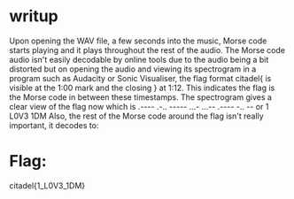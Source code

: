 # writup
Upon opening the WAV file, a few seconds into the music, Morse code starts playing and it plays throughout the rest of the audio.
The Morse code audio isn't easily decodable by online tools due to the audio being a bit distorted but on opening the audio and viewing its spectrogram in a program such as Audacity or Sonic Visualiser, the flag format citadel{ is visible at the 1:00 mark and the closing } at 1:12. This indicates the flag is the Morse code in between these timestamps.
The spectrogram gives a clear view of the flag now which is .----   .-.. ----- ...- ...--   .---- -.. -- or 1 L0V3 1DM
Also, the rest of the Morse code around the flag isn't really important, it decodes to:
# Flag: 
citadel{1_L0V3_1DM}

